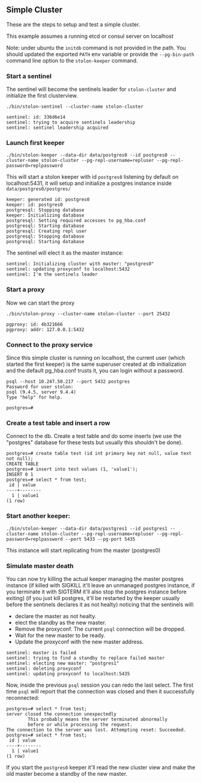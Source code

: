 ## Simple Cluster

These are the steps to setup and test a simple cluster.

This example assumes a running etcd or consul server on localhost

Note: under ubuntu the `initdb` command is not provided in the path. You should updated the exported `PATH` env variable or provide the `--pg-bin-path` command line option to the `stolon-keeper` command.

### Start a sentinel

The sentinel will become the sentinels leader for `stolon-cluster` and initialize the first clusterview.

```
./bin/stolon-sentinel --cluster-name stolon-cluster
```

```
sentinel: id: 336d6e14
sentinel: trying to acquire sentinels leadership
sentinel: sentinel leadership acquired
```

### Launch first keeper

```
./bin/stolon-keeper --data-dir data/postgres0 --id postgres0 --cluster-name stolon-cluster --pg-repl-username=repluser --pg-repl-password=replpassword
```

This will start a stolon keeper with id `postgres0` listening by default on localhost:5431, it will setup and initialize a postgres instance inside `data/postgres0/postgres/`

```
keeper: generated id: postgres0
keeper: id: postgres0
postgresql: Stopping database
keeper: Initializing database
postgresql: Setting required accesses to pg_hba.conf
postgresql: Starting database
postgresql: Creating repl user
postgresql: Stopping database
postgresql: Starting database
```

The sentinel will elect it as the master instance:

```
sentinel: Initializing cluster with master: "postgres0"
sentinel: updating proxyconf to localhost:5432
sentinel: I'm the sentinels leader
```

### Start a proxy

Now we can start the proxy

```
./bin/stolon-proxy --cluster-name stolon-cluster --port 25432
```

```
pgproxy: id: 4b321666
pgproxy: addr: 127.0.0.1:5432
```


### Connect to the proxy service

Since this simple cluster is running on localhost, the current user (which started the first keeper) is the same superuser created at db initialization and the default pg_hba.conf trusts it, you can login without a password.

```
psql --host 10.247.50.217 --port 5432 postgres
Password for user stolon:
psql (9.4.5, server 9.4.4)
Type "help" for help.

postgres=#
```

### Create a test table and insert a row

Connect to the db. Create a test table and do some inserts (we use the "postgres" database for these tests but usually this shouldn't be done).

```
postgres=# create table test (id int primary key not null, value text not null);
CREATE TABLE
postgres=# insert into test values (1, 'value1');
INSERT 0 1
postgres=# select * from test;
 id | value
----+--------
  1 | value1
(1 row)
```

### Start another keeper:

```
./bin/stolon-keeper --data-dir data/postgres1 --id postgres1 --cluster-name stolon-cluster --pg-repl-username=repluser --pg-repl-password=replpassword --port 5433 --pg-port 5435 
```

This instance will start replicating from the master (postgres0)

### Simulate master death

You can now try killing the actual keeper managing the master postgres instance (if killed with SIGKILL it'll leave an unmanaged postgres instance, if you terminate it with SIGTERM it'll also stop the postgres instance before exiting) (if you just kill postgres, it'll be restarted by the keeper usually before the sentinels declares it as not healty) noticing that the sentinels will:

* declare the master as not healty.
* elect the standby as the new master.
* Remove the proxyconf. The current `psql` connection will be dropped.
* Wait for the new master to be ready.
* Update the proxyconf with the new master address.


```
sentinel: master is failed
sentinel: trying to find a standby to replace failed master
sentinel: electing new master: "postgres1"
sentinel: deleting proxyconf
sentinel: updating proxyconf to localhost:5435
```

Now, inside the previous `psql` session you can redo the last select. The first time `psql` will report that the connection was closed and then it successfully reconnected:

```
postgres=# select * from test;
server closed the connection unexpectedly
        This probably means the server terminated abnormally
        before or while processing the request.
The connection to the server was lost. Attempting reset: Succeeded.
postgres=# select * from test;
 id | value
----+--------
  1 | value1
(1 row)
```

If you start the `postgres0` keeper it'll read the new cluster view and make the old master become a standby of the new master.
